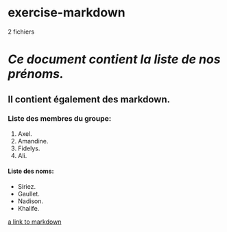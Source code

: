 # exercise-markdown
2 fichiers


# *Ce document contient la liste de nos prénoms.*
## **Il contient également des markdown.**

### Liste des membres du groupe:
1. Axel\. 
2. Amandine\. 
3. Fidelys\. 
4. Ali\. 

#### Liste des noms:
- Siriez\.
- Gaullet\.
- Nadison\.
- Khalife\.

[a link to markdown](markdown.md)





